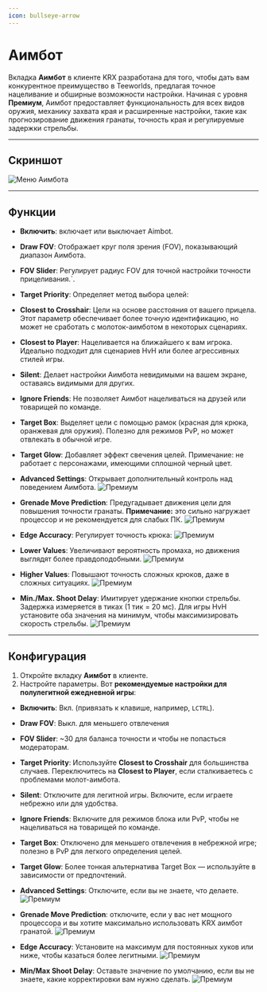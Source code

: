```yaml
---
icon: bullseye-arrow
---
```


# Аимбот

Вкладка **Аимбот** в клиенте KRX разработана для того, чтобы дать вам конкурентное преимущество в Teeworlds, предлагая точное нацеливание и обширные возможности настройки.
Начиная с уровня **Премиум**, Аимбот предоставляет функциональность для всех видов оружия, механику захвата края и расширенные настройки, такие как прогнозирование движения гранаты, точность края и регулируемые задержки стрельбы.

---

## **Скриншот**
![Меню Аимбота](https://raw.githubusercontent.com/Krixx1337/krxclient-docs/refs/heads/main/images/aimbot-menu.png)

---

## **Функции**

- **Включить**: включает или выключает Aimbot.

- **Draw FOV**: Отображает круг поля зрения (FOV), показывающий диапазон Аимбота.
- **FOV Slider**: Регулирует радиус FOV для точной настройки точности прицеливания.`.
- **Target Priority**: Определяет метод выбора целей:
- **Closest to Crosshair**: Цели на основе расстояния от вашего прицела. Этот параметр обеспечивает более точную идентификацию, но может не сработать с молоток-аимботом в некоторых сценариях.
- **Closest to Player**: Нацеливается на ближайшего к вам игрока. Идеально подходит для сценариев HvH или более агрессивных стилей игры.
- **Silent**: Делает настройки Аимбота невидимыми на вашем экране, оставаясь видимыми для других.
- **Ignore Friends**: Не позволяет Аимбот нацеливаться на друзей или товарищей по команде.
- **Target Box**: Выделяет цели с помощью рамок (красная для крюка, оранжевая для оружия). Полезно для режимов PvP, но может отвлекать в обычной игре.
- **Target Glow**: Добавляет эффект свечения целей. Примечание: не работает с персонажами, имеющими сплошной черный цвет.
- **Advanced Settings**: Открывает дополнительный контроль над поведением Аимбота. ![Премиум](https://img.shields.io/badge/Premium-%23ffba00?style=flat-square)
- **Grenade Move Prediction**: Предугадывает движения цели для повышения точности гранаты. **Примечание:** это сильно нагружает процессор и не рекомендуется для слабых ПК. ![Премиум](https://img.shields.io/badge/Premium-%23ffba00?style=flat-square)
- **Edge Accuracy**: Регулирует точность крюка: ![Премиум](https://img.shields.io/badge/Premium-%23ffba00?style=flat-square)
- **Lower Values**: Увеличивают вероятность промаха, но движения выглядят более правдоподобными. ![Премиум](https://img.shields.io/badge/Premium-%23ffba00?style=flat-square)
- **Higher Values**: Повышают точность сложных крюков, даже в сложных ситуациях. ![Премиум](https://img.shields.io/badge/Premium-%23ffba00?style=flat-square)
- **Min./Max. Shoot Delay**: Имитирует удержание кнопки стрельбы. Задержка измеряется в тиках (1 тик = 20 мс). Для игры HvH установите оба значения на минимум, чтобы максимизировать скорость стрельбы. ![Премиум](https://img.shields.io/badge/Premium-%23ffba00?style=flat-square)

---

## **Конфигурация**

1. Откройте вкладку **Аимбот** в клиенте.
2. Настройте параметры. Вот **рекомендуемые настройки для полулегитной ежедневной игры**:
- **Включить**: Вкл. (привязать к клавише, например, `LCTRL`).

- **Draw FOV**: Выкл. для меньшего отвлечения
- **FOV Slider**: ~30 для баланса точности и чтобы не попасться модераторам.
- **Target Priority**: Используйте **Closest to Crosshair** для большинства случаев. Переключитесь на **Closest to Player**, если сталкиваетесь с проблемами молот-аимбота.
- **Silent**: Отключите для легитной игры. Включите, если играете небрежно или для удобства.
- **Ignore Friends**: Включите для режимов блока или PvP, чтобы не нацеливаться на товарищей по команде.
- **Target Box**: Отключено для меньшего отвлечения в небрежной игре; полезно в PvP для легкого определения целей.
- **Target Glow**: Более тонкая альтернатива Target Box — используйте в зависимости от предпочтений.
- **Advanced Settings**: Отключите, если вы не знаете, что делаете. ![Премиум](https://img.shields.io/badge/Premium-%23ffba00?style=flat-square)
- **Grenade Move Prediction**: отключите, если у вас нет мощного процессора и вы хотите максимально использовать KRX аимбот гранатой. ![Премиум](https://img.shields.io/badge/Premium-%23ffba00?style=flat-square)
- **Edge Accuracy**: Установите на максимум для постоянных хуков или ниже, чтобы казаться более легитными. ![Премиум](https://img.shields.io/badge/Premium-%23ffba00?style=flat-square)
- **Min/Max Shoot Delay**: Оставьте значение по умолчанию, если вы не знаете, какие корректировки вам нужно сделать. ![Премиум](https://img.shields.io/badge/Premium-%23ffba00?style=flat-square)